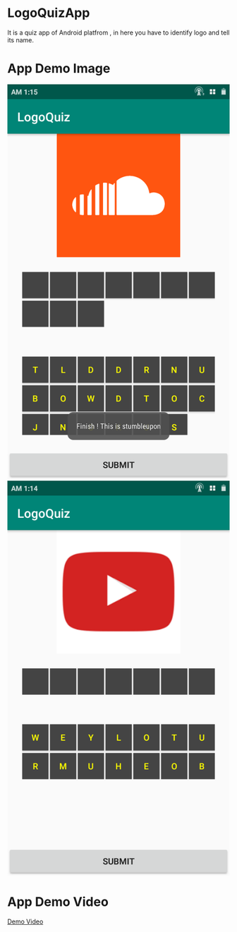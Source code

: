 # LogoQuizApp
It is a quiz app of Android platfrom , in here you have to identify logo and tell its name.

# App Demo Image

![Demo1](Demo/appdemo1.png)
![Demo2](Demo/appdemo2.png)

# App Demo Video

[Demo Video](Demo/appdemovideo.mp4)

